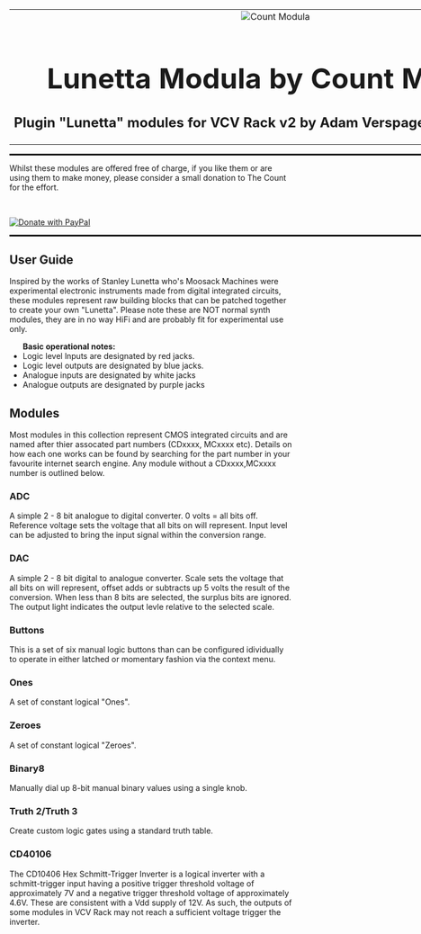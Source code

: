 <table style="width:1000px; border: 0px solid black;">
<tr style="border: 0px solid black;">
<td style="border: 0px solid black;">
<center>
<img src="./img/CountModulaLunettaLogo.png" alt="Count Modula">
<h1 style="border-bottom: 0px;font-size:50px;">Lunetta Modula by Count Modula</h1>
<h2 style="border-bottom: 0px;">Plugin "Lunetta" modules for VCV Rack v2 by Adam Verspaget (Count Modula)</h2>
</center>
</td>
</tr>
</table>
<hr style="width:1000px; border: 1px solid black;"/>
Whilst these modules are offered free of charge, if you like them or are using them to make money, please consider a small donation to The Count for the effort.
<p>&nbsp;</p>
<a href="https://www.paypal.me/CountModula" target="_donate"><img src="https://www.paypalobjects.com/en_AU/i/btn/btn_donateCC_LG.gif" border="0" alt="Donate with PayPal"/></a>
<hr style="width:1000px; border: 1px solid black;"/>

<h2>User Guide</h2>
Inspired by the works of Stanley Lunetta who's Moosack Machines were experimental electronic instruments made from digital integrated circuits, these modules represent raw building blocks that can be patched together to create your own "Lunetta". 
Please note these are NOT normal synth modules, they are in no way HiFi and are probably fit for experimental use only.

<ul>
<b>Basic operational notes:</b>
<li>Logic level lnputs are designated by red jacks.</li>
<li>Logic level outputs are designated by blue jacks.</li>
<li>Analogue inputs are designated by white jacks</li>
<li>Analogue outputs are designated by purple jacks</li>
</ul>

<h2>Modules</h2>
Most modules in this collection represent CMOS integrated circuits and are named after thier assocated part numbers (CDxxxx, MCxxxx etc). Details on how each one works can be found by searching for the part number in your favourite internet search engine. Any module without a CDxxxx,MCxxxx number is outlined below.

<h3>ADC</h3>
A simple 2 - 8 bit analogue to digital converter. 0 volts = all bits off. Reference voltage sets the voltage that all bits on will represent. Input level can be adjusted to bring the input signal within the conversion range.

<h3>DAC</h3>
A simple 2 - 8 bit digital to analogue converter. Scale sets the voltage that all bits on will represent, offset adds or subtracts up 5 volts the result of the conversion. When less than 8 bits are selected, the surplus bits are ignored. The output light indicates the output levle relative to the selected scale.

<h3>Buttons</h3>
This is a set of six manual logic buttons than can be configured idividually to operate in either latched or momentary fashion via the context menu.

<h3>Ones</h3>
A set of constant logical "Ones".

<h3>Zeroes</h3>
A set of constant logical "Zeroes".

<h3>Binary8</h3>
Manually dial up 8-bit manual binary values using a single knob.

<h3>Truth 2/Truth 3</h3>
Create custom logic gates using a standard truth table.

<h3>CD40106</h3>
The CD10406 Hex Schmitt-Trigger Inverter is a logical inverter with a schmitt-trigger input having a positive trigger threshold voltage of approximately 7V and a negative trigger threshold voltage of approximately 4.6V. These are consistent with a Vdd supply of 12V. As such, the outputs of some modules in VCV Rack may not reach a sufficient voltage trigger the inverter.
